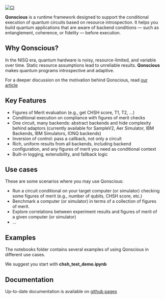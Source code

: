 [![CI](https://github.com/lifia-unlp/qonscious/actions/workflows/ci.yml/badge.svg?branch=main)](https://github.com/lifia-unlp/qonscious/actions/workflows/ci.yml)

**Qonscious** is a runtime framework designed to support the conditional execution of quantum circuits based on resource introspection. It helps you build quantum applications that are aware of backend conditions — such as entanglement, coherence, or fidelity — before execution.

## Why Qonscious?

In the NISQ era, quantum hardware is noisy, resource-limited, and variable over time. Static resource assumptions lead to unreliable results. **Qonscious** makes quantum programs introspective and adaptive.

For a deeper discussion on the motivation behind Qonscious, read [our article](https://arxiv.org/html/2508.19276v1)

## Key Features

- Figures of Merit evaluation (e.g., get CHSH score, T1, T2, ...)
- Conditional execution on compliance with figures of merit checks
- One circuit, many backends: abstract backends and hide complexity behind adaptors (currently available for SampleV2, Aer Simulator, IBM Backends, IBM Simulators, IONQ backends)
- Inversion of control: pass a callback, not only a circuit
- Rich, uniform results from all backends, including backend configuration, and any figures of merit you need as conditional context
- Built-in logging, extensibility, and fallback logic

## Use cases

These are some scenarios where you may use Qonscious:

- Run a circuit conditional on your target computer (or simulator) checking some figures of merit (e.g., number of qubits, CHSH score, etc.)
- Benchmark a computer (or simulator) in terms of a collection of figures of merit.
- Explore correlations between experiment results and figures of merit of a given computer (or simulator)
- ...

## Examples

The notebooks folder contains several examples of using Qonscious in different use cases. 

We suggest you start with **chsh_test_demo.ipynb**

## Documentation

Up-to-date documentation is available on [github pages](https://lifia-unlp.github.io/qonscious/)







